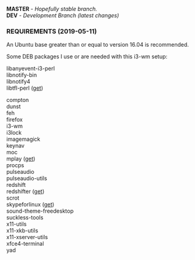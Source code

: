 **MASTER** - _Hopefully stable branch._\
**DEV** - _Development Branch (latest changes)_

### REQUIREMENTS (2019-05-11)

An Ubuntu base greater than or equal to version 16.04 is recommended.

Some DEB packages I use or are needed with this i3-wm setup:

libanyevent-i3-perl\
libnotify-bin\
libnotify4\
libtfl-perl ([get](https://github.com/terminalforlife/DEB-Packages))

compton\
dunst\
feh\
firefox\
i3-wm\
i3lock\
imagemagick\
keynav\
moc\
mplay ([get](https://github.com/terminalforlife/DEB-Packages))\
procps\
pulseaudio\
pulseaudio-utils\
redshift\
redshifter ([get](https://github.com/terminalforlife/DEB-Packages))\
scrot\
skypeforlinux ([get](https://www.skype.com/en/get-skype))\
sound-theme-freedesktop\
suckless-tools\
x11-utils\
x11-xkb-utils\
x11-xserver-utils\
xfce4-terminal \
yad

